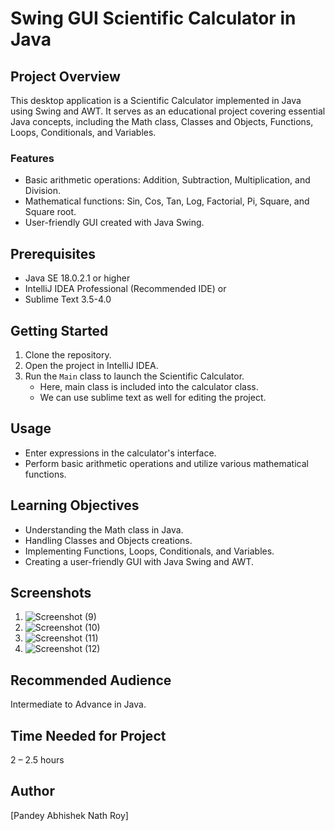 # Swing GUI Scientific Calculator in Java

## Project Overview

This desktop application is a Scientific Calculator implemented in Java using Swing and AWT. It serves as an educational project covering essential Java concepts, including the Math class, Classes and Objects, Functions, Loops, Conditionals, and Variables.

### Features

- Basic arithmetic operations: Addition, Subtraction, Multiplication, and Division.
- Mathematical functions: Sin, Cos, Tan, Log, Factorial, Pi, Square, and Square root.
- User-friendly GUI created with Java Swing.

## Prerequisites

- Java SE 18.0.2.1 or higher
- IntelliJ IDEA Professional (Recommended IDE) or
- Sublime Text 3.5-4.0

## Getting Started

1. Clone the repository.
2. Open the project in IntelliJ IDEA.
3. Run the `Main` class to launch the Scientific Calculator.
   - Here, main class is included into the calculator class.
   - We can use sublime text as well for editing the project.

## Usage

- Enter expressions in the calculator's interface.
- Perform basic arithmetic operations and utilize various mathematical functions.

## Learning Objectives

- Understanding the Math class in Java.
- Handling Classes and Objects creations.
- Implementing Functions, Loops, Conditionals, and Variables.
- Creating a user-friendly GUI with Java Swing and AWT.

## Screenshots
1. ![Screenshot (9)](https://github.com/vjabhi000985/My-Calculator/assets/46738718/8f99d34d-97f7-42e0-895c-43a62a815620)
2. ![Screenshot (10)](https://github.com/vjabhi000985/My-Calculator/assets/46738718/dc704b33-c04b-46e7-ac2f-1426eb5b50b7)
3. ![Screenshot (11)](https://github.com/vjabhi000985/My-Calculator/assets/46738718/691f5a24-d145-4118-acbb-04492e4b3f10)
4. ![Screenshot (12)](https://github.com/vjabhi000985/My-Calculator/assets/46738718/bc8f41ec-72fe-4ff7-b4ce-342b94a3d62b)


## Recommended Audience

Intermediate to Advance in Java.

## Time Needed for Project

2 – 2.5 hours

## Author

[Pandey Abhishek Nath Roy]
